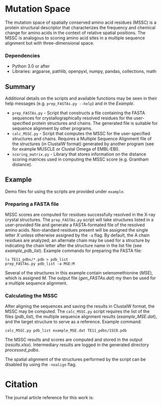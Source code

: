 # Mutation Space
The mutation space of spatially conserved amino acid residues (MSSC) is a protein structural descriptor that characterizes the frequency and chemical change for amino acids in the context of relative spatial positions. The MSSC is analogous to scoring amino acid sites in a multiple sequence alignment but with three-dimensional space. 

### Dependencies
* Python 3.0 or after
* Libraries: argparse, pathlib, openpyxl, numpy, pandas, collections, math

## Summary
Additional details on the scripts and available functions may be seen in their help messages (e.g. `prep_FASTAs.py --help`) and in the *Example*.
* `prep_FASTAs.py` - Script that constructs a file containing the FASTA sequences for crystallographically resolved residues for the user-specified protein structures and chains. The generated file is suitable for sequence alignment by other programs.
* `calc_MSSC.py` - Script that computes the MSSC for the user-specified structures and chains. Requires a Multiple Sequence Alignment file of the structures (in ClustalW format) generated by another program (see for example MUSCLE or Clustal Omega of EMBL-EBI).
* `scoring_matrix.py` - Library that stores information on the distance scoring matrices used in computing the MSSC score (e.g. Grantham distance).

## Example
Demo files for using the scripts are provided under `example`.
### Preparing a FASTA file
MSSC scores are computed for residues successfully resolved in the X-ray crystal structures. The `prep_FASTAs.py` script will take structures listed in a user-provided file and generate a FASTA-formated file of the resolved amino acids. Non-standard residues present will be assigned the single letter *X* unless otherwise assigned by the `-a` flag. By default, the A chain residues are analyzed; an alternate chain may be used for a structure by indicating the chain letter after the structure name in the list file (see *example_pdb_list*). Example commands for preparing the FASTA file:

```
ls TE11_pdbs/*.pdb > pdb_list
prep_FASTAs.py pdb_list -a MSE:M
```
Several of the structures in this example contain selenomethionine (*MSE*), which is assigned *M*. The output file (*gen_FASTAs.dat*) my then be used for a multiple sequence alignment. 
### Calculating the MSSC
After aligning the sequences and saving the results in ClustalW format, the MSSC may be computed. The `calc_MSSC.py` script requires the list of the files (*pdb_list*), the multiple sequence alignment results (*example_MSE.dat*), and the target structure to serve as a reference. Example command:
```
calc_MSSC.py pdb_list example_MSE.dat TE11_pdbs/1SC0.pdb
```
The MSSC results and scores are computed and stored in the output (*results.xlsx*). Intermediary results are logged in the generated directory *processed_pdbs*.

The spatial alignment of the structures performed by the script can be disabled by using the `-noalign` flag. 

# Citation
The journal article reference for this work is:

